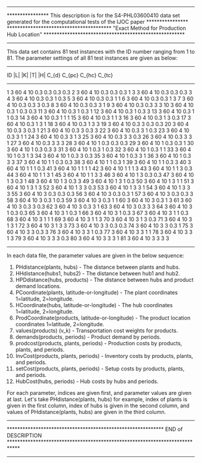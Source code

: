 *********************************************************************************************************************************************
**************** This description is for the S4-PHL03600410 data set generated for the computational tests of the IJOC paper ****************
**************************************** "Exact Method for Production Hub Location"    ******************************************************
********************************************************************************************************************************************* 

This data set contains 81 test instances with the ID number ranging from 1 to 81. The parameter settings of all 81 test instances are given as below: 

_______________________________________________________________________
ID	|L|	|K|	|T|	|H|	C_{d}	C_{pc}	C_{hc}	C_{tc}
_______________________________________________________________________
1	3	60	4	10	0.3	0.3	0.3	0.3
2	3	60	4	10	0.3	0.3	0.3	1
3	3	60	4	10	0.3	0.3	0.3	3
4	3	60	4	10	0.3	0.3	1	0.3
5	3	60	4	10	0.3	0.3	1	1
6	3	60	4	10	0.3	0.3	1	3
7	3	60	4	10	0.3	0.3	3	0.3
8	3	60	4	10	0.3	0.3	3	1
9	3	60	4	10	0.3	0.3	3	3
10	3	60	4	10	0.3	1	0.3	0.3
11	3	60	4	10	0.3	1	0.3	1
12	3	60	4	10	0.3	1	0.3	3
13	3	60	4	10	0.3	1	1	0.3
14	3	60	4	10	0.3	1	1	1
15	3	60	4	10	0.3	1	1	3
16	3	60	4	10	0.3	1	3	0.3
17	3	60	4	10	0.3	1	3	1
18	3	60	4	10	0.3	1	3	3
19	3	60	4	10	0.3	3	0.3	0.3
20	3	60	4	10	0.3	3	0.3	1
21	3	60	4	10	0.3	3	0.3	3
22	3	60	4	10	0.3	3	1	0.3
23	3	60	4	10	0.3	3	1	1
24	3	60	4	10	0.3	3	1	3
25	3	60	4	10	0.3	3	3	0.3
26	3	60	4	10	0.3	3	3	1
27	3	60	4	10	0.3	3	3	3
28	3	60	4	10	1	0.3	0.3	0.3
29	3	60	4	10	1	0.3	0.3	1
30	3	60	4	10	1	0.3	0.3	3
31	3	60	4	10	1	0.3	1	0.3
32	3	60	4	10	1	0.3	1	1
33	3	60	4	10	1	0.3	1	3
34	3	60	4	10	1	0.3	3	0.3
35	3	60	4	10	1	0.3	3	1
36	3	60	4	10	1	0.3	3	3
37	3	60	4	10	1	1	0.3	0.3
38	3	60	4	10	1	1	0.3	1
39	3	60	4	10	1	1	0.3	3
40	3	60	4	10	1	1	1	0.3
41	3	60	4	10	1	1	1	1
42	3	60	4	10	1	1	1	3
43	3	60	4	10	1	1	3	0.3
44	3	60	4	10	1	1	3	1
45	3	60	4	10	1	1	3	3
46	3	60	4	10	1	3	0.3	0.3
47	3	60	4	10	1	3	0.3	1
48	3	60	4	10	1	3	0.3	3
49	3	60	4	10	1	3	1	0.3
50	3	60	4	10	1	3	1	1
51	3	60	4	10	1	3	1	3
52	3	60	4	10	1	3	3	0.3
53	3	60	4	10	1	3	3	1
54	3	60	4	10	1	3	3	3
55	3	60	4	10	3	0.3	0.3	0.3
56	3	60	4	10	3	0.3	0.3	1
57	3	60	4	10	3	0.3	0.3	3
58	3	60	4	10	3	0.3	1	0.3
59	3	60	4	10	3	0.3	1	1
60	3	60	4	10	3	0.3	1	3
61	3	60	4	10	3	0.3	3	0.3
62	3	60	4	10	3	0.3	3	1
63	3	60	4	10	3	0.3	3	3
64	3	60	4	10	3	1	0.3	0.3
65	3	60	4	10	3	1	0.3	1
66	3	60	4	10	3	1	0.3	3
67	3	60	4	10	3	1	1	0.3
68	3	60	4	10	3	1	1	1
69	3	60	4	10	3	1	1	3
70	3	60	4	10	3	1	3	0.3
71	3	60	4	10	3	1	3	1
72	3	60	4	10	3	1	3	3
73	3	60	4	10	3	3	0.3	0.3
74	3	60	4	10	3	3	0.3	1
75	3	60	4	10	3	3	0.3	3
76	3	60	4	10	3	3	1	0.3
77	3	60	4	10	3	3	1	1
78	3	60	4	10	3	3	1	3
79	3	60	4	10	3	3	3	0.3
80	3	60	4	10	3	3	3	1
81	3	60	4	10	3	3	3	3
_______________________________________________________________________


In each data file, the parameter values are given in the below sequence:

1. PHdistance(plants, hubs) - The distance between plants and hubs.
2. HHdistance(hubs1, hubs2) - The distance between hub1 and hub2.
3. HPDdistance(hubs, products) - The distance between hubs and product demand locations.
4. PCoordinate(plants, latitude-or-longitude) - The plant coordinates 1=latitude, 2=longitude.
5. HCoordinate(hubs, latitude-or-longitude) - The hub coordinates 1=latitude, 2=longitude.
6. ProdCoordinate(products, latitude-or-longitude) - The product location coordinates 1=latitude, 2=longitude.
7. values(products) (v_k) - Transportation cost weights for products.
8. demands(products, periods) - Product demand by periods.
9. prodcost(products, plants, periods) - Production costs by products, plants, and periods.
10. InvCost(products, plants, periods) - Inventory costs by products, plants, and periods.
11. setCost(products, plants, periods) - Setup costs by products, plants, and periods.
12. HubCost(hubs, periods) - Hub costs by hubs and periods.

For each parameter, indices are given first, and parameter values are given at last.
Let's take PHdistance(plants, hubs) for example, index of plants is given in the first column, index of hubs is given
in the second column, and values of PHdistance(plants, hubs) are given in the third column.

************************************************************************************************************************************************************ 
************************************************************ END of DESCRIPTION ****************************************************************************
************************************************************************************************************************************************************ 


 


